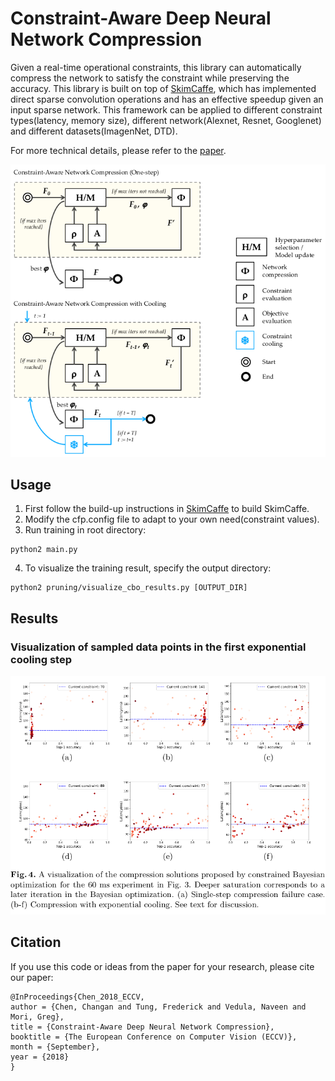 # Constraint-Aware Deep Neural Network Compression
Given a real-time operational constraints, this library can
automatically compress the network to satisfy the constraint while
preserving the accuracy. This library is built on top of [SkimCaffe](https://github.com/IntelLabs/SkimCaffe),
which has implemented direct sparse convolution operations and has an effective
speedup given an input sparse network. This framework can be applied to
different constraint types(latency, memory size), different network(Alexnet,
Resnet, Googlenet) and different datasets(ImagenNet, DTD).

For more technical details, please refer to the [paper](http://changan.io/constraint_aware_compression.pdf).

![Framework Overview](data/imgs/model.png)

## Usage
1. First follow the build-up instructions in [SkimCaffe](https://github.com/IntelLabs/SkimCaffe)
to build SkimCaffe.
2. Modify the cfp.config file to adapt to your own need(constraint values).
3. Run training in root directory:
```
python2 main.py
```
4. To visualize the training result, specify the output directory:
```
python2 pruning/visualize_cbo_results.py [OUTPUT_DIR]
```

## Results
### Visualization of sampled data points in the first exponential cooling step
![sampling](data/imgs/sampling.png)


## Citation
If you use this code or ideas from the paper for your research, please cite our paper:
```
@InProceedings{Chen_2018_ECCV,
author = {Chen, Changan and Tung, Frederick and Vedula, Naveen and Mori, Greg},
title = {Constraint-Aware Deep Neural Network Compression},
booktitle = {The European Conference on Computer Vision (ECCV)},
month = {September},
year = {2018}
}
```